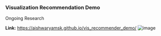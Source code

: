 ### Visualization Recommendation Demo

Ongoing Research

**Link:** https://aishwaryamsk.github.io/vis_recommender_demo/
![image](https://user-images.githubusercontent.com/8591463/158005867-adc70a91-3740-4ac0-a098-1b7f1d6d1bfd.png)
